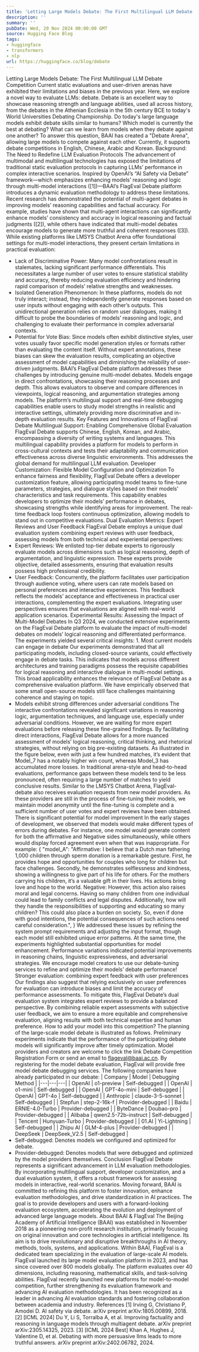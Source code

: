 ```yaml
---
title: 'Letting Large Models Debate: The First Multilingual LLM Debate Competition'
description: ''
summary: ''
pubDate: Wed, 20 Nov 2024 00:00:00 GMT
source: Hugging Face Blog
tags:
- huggingface
- transformers
- nlp
url: https://huggingface.co/blog/debate
---
```


Letting Large Models Debate: The First Multilingual LLM Debate Competition
Current static evaluations and user-driven arenas have exhibited their limitations and biases in the previous year. Here, we explore a novel way to evaluate LLMs: debate. Debate is an excellent way to showcase reasoning strength and language abilities, used all across history, from the debates in the Athenian Ecclesia in the 5th century BCE to today's World Universities Debating Championship. Do today's large language models exhibit debate skills similar to humans? Which model is currently the best at debating? What can we learn from models when they debate against one another? To answer this question, BAAI has created a "Debate Arena", allowing large models to compete against each other. Currently, it supports debate competitions in English, Chinese, Arabic and Korean.
Background: The Need to Redefine LLM Evaluation Protocols
The advancement of multimodal and multilingual technologies has exposed the limitations of traditional static evaluation protocols in capturing LLMs’ performance in complex interactive scenarios. Inspired by OpenAI’s “AI Safety via Debate” framework—which emphasizes enhancing models’ reasoning and logic through multi-model interactions ([1])—BAAI’s FlagEval Debate platform introduces a dynamic evaluation methodology to address these limitations. Recent research has demonstrated the potential of multi-agent debates in improving models’ reasoning capabilities and factual accuracy. For example, studies have shown that multi-agent interactions can significantly enhance models’ consistency and accuracy in logical reasoning and factual judgments ([2]), while others have indicated that multi-model debates encourage models to generate more truthful and coherent responses ([3]). While existing platforms like LMSYS Chatbot Arena offer foundational settings for multi-model interactions, they present certain limitations in practical evaluation:
- Lack of Discriminative Power: Many model confrontations result in stalemates, lacking significant performance differentials. This necessitates a large number of user votes to ensure statistical stability and accuracy, thereby reducing evaluation efficiency and hindering rapid comparison of models’ relative strengths and weaknesses.
- Isolated Generation Phenomenon: In these platforms, models do not truly interact; instead, they independently generate responses based on user inputs without engaging with each other’s outputs. This unidirectional generation relies on random user dialogues, making it difficult to probe the boundaries of models’ reasoning and logic, and challenging to evaluate their performance in complex adversarial contexts.
- Potential for Vote Bias: Since models often exhibit distinctive styles, user votes usually favor specific model generation styles or formats rather than evaluating the content itself. Without expert annotations, these biases can skew the evaluation results, complicating an objective assessment of model capabilities and diminishing the reliability of user-driven judgments.
BAAI’s FlagEval Debate platform addresses these challenges by introducing genuine multi-model debates. Models engage in direct confrontations, showcasing their reasoning processes and depth. This allows evaluators to observe and compare differences in viewpoints, logical reasoning, and argumentation strategies among models. The platform’s multilingual support and real-time debugging capabilities enable users to study model strengths in realistic and interactive settings, ultimately providing more discriminative and in-depth evaluation results.
Key Features and Innovations of FlagEval Debate
Multilingual Support: Enabling Comprehensive Global Evaluation
FlagEval Debate supports Chinese, English, Korean, and Arabic, encompassing a diversity of writing systems and languages. This multilingual capability provides a platform for models to perform in cross-cultural contexts and tests their adaptability and communication effectiveness across diverse linguistic environments. This addresses the global demand for multilingual LLM evaluation.
Developer Customization: Flexible Model Configuration and Optimization
To enhance fairness and flexibility, FlagEval Debate offers a developer customization feature, allowing participating model teams to fine-tune parameters, strategies, and dialogue styles based on their models’ characteristics and task requirements. This capability enables developers to optimize their models’ performance in debates, showcasing strengths while identifying areas for improvement. The real-time feedback loop fosters continuous optimization, allowing models to stand out in competitive evaluations.
Dual Evaluation Metrics: Expert Reviews and User Feedback
FlagEval Debate employs a unique dual evaluation system combining expert reviews with user feedback, assessing models from both technical and experiential perspectives:
- Expert Reviews: We enlisted top-tier debate experts to rigorously evaluate models across dimensions such as logical reasoning, depth of argumentation, and linguistic expression. These experts provide objective, detailed assessments, ensuring that evaluation results possess high professional credibility.
- User Feedback: Concurrently, the platform facilitates user participation through audience voting, where users can rate models based on personal preferences and interactive experiences. This feedback reflects the models’ acceptance and effectiveness in practical user interactions, complementing the expert evaluations. Integrating user perspectives ensures that evaluations are aligned with real-world application scenarios.
Experimental Results: Assessing the Impact of Multi-Model Debates
In Q3 2024, we conducted extensive experiments on the FlagEval Debate platform to evaluate the impact of multi-model debates on models’ logical reasoning and differentiated performance. The experiments yielded several critical insights: 1. Most current models can engage in debate Our experiments demonstrated that all participating models, including closed-source variants, could effectively engage in debate tasks. This indicates that models across different architectures and training paradigms possess the requisite capabilities for logical reasoning and interactive dialogue in multi-model settings. This broad applicability enhances the relevance of FlagEval Debate as a comprehensive evaluation platform. We have empirically observed that some small open-source models still face challenges maintaining coherence and staying on topic.
- Models exhibit strong differences under adversarial conditions The interactive confrontations revealed significant variations in reasoning logic, argumentation techniques, and language use, especially under adversarial conditions. However, we are waiting for more expert evaluations before releasing these fine-grained findings. By facilitating direct interactions, FlagEval Debate allows for a more nuanced assessment of models’ logical reasoning, critical thinking, and rhetorical strategies, without relying on big pre-existing datasets. As illustrated in the figure below, even with just a few hundred matches, it’s evident that Model_7 has a notably higher win count, whereas Model_3 has accumulated more losses. In traditional arena-style and head-to-head evaluations, performance gaps between these models tend to be less pronounced, often requiring a large number of matches to yield conclusive results. Similar to the LMSYS Chatbot Arena, FlagEval-debate also receives evaluation requests from new model providers. As these providers are still in the process of fine-tuning their models, we maintain model anonymity until the fine-tuning is complete and a sufficient number of user votes and expert reviews have been obtained.
There is significant potential for model improvement In the early stages of development, we observed that models would make different types of errors during debates. For instance, one model would generate content for both the affirmative and Negative sides simultaneously, while others would display forced agreement even when that was inappropriate. For example:
{ "model_A": "Affirmative: I believe that a Dutch man fathering 1,000 children through sperm donation is a remarkable gesture. First, he provides hope and opportunities for couples who long for children but face challenges. Secondly, he demonstrates selflessness and kindness, showing a willingness to give part of his life for others. For the mothers carrying his children, it’s a valuable gift in their lives. His actions bring love and hope to the world. Negative: However, this action also raises moral and legal concerns. Having so many children from one individual could lead to family conflicts and legal disputes. Additionally, how will they handle the responsibilities of supporting and educating so many children? This could also place a burden on society. So, even if done with good intentions, the potential consequences of such actions need careful consideration.", }
We addressed these issues by refining the system prompt requirements and adjusting the input format, though each model still exhibited unique error patterns. At the same time, the experiments highlighted substantial opportunities for model enhancement. Performance variations indicated potential improvements in reasoning chains, linguistic expressiveness, and adversarial strategies. We encourage model creators to use our debate-tuning services to refine and optimize their models’ debate performance!
Stronger evaluation: combining expert feedback with user preferences Our findings also suggest that relying exclusively on user preferences for evaluation can introduce biases and limit the accuracy of performance assessments. To mitigate this, FlagEval Debate’s dual evaluation system integrates expert reviews to provide a balanced perspective. By combining reliable expert assessments with subjective user feedback, we aim to ensure a more equitable and comprehensive evaluation, aligning results with both technical expertise and human preference.
How to add your model into this competition?
The planning of the large-scale model debate is illustrated as follows.
Preliminary experiments indicate that the performance of the participating debate models will significantly improve after timely optimization. Model providers and creators are welcome to click the link Debate Competition Registration Form or send an email to flageval@baai.ac.cn. By registering for the model debate evaluation, FlagEval will provide free model debate debugging services. The following companies have already participated in our debate:
| Company | Model | Debugging Method |
|---|---|---|
| OpenAI | o1-preview | Self-debugged |
| OpenAI | o1-mini | Self-debugged |
| OpenAI | GPT-4o-mini | Self-debugged |
| OpenAI | GPT-4o | Self-debugged |
| Anthropic | claude-3-5-sonnet | Self-debugged |
| Stepfun | step-2-16k-f | Provider-debugged |
| Baidu | ERNIE-4.0-Turbo | Provider-debugged |
| ByteDance | Doubao-pro | Provider-debugged |
| Alibaba | qwen2.5-72b-instruct | Self-debugged |
| Tencent | Hunyuan-Turbo | Provider-debugged |
| 01.AI | Yi-Lightning | Self-debugged |
| Zhipu AI | GLM-4-plus | Provider-debugged |
| DeepSeek | DeepSeek_V2.5 | Self-debugged |
- Self-debugged: Denotes models we configured and optimized for debate.
- Provider-debugged: Denotes models that were debugged and optimized by the model providers themselves.
Conclusion
FlagEval Debate represents a significant advancement in LLM evaluation methodologies. By incorporating multilingual support, developer customization, and a dual evaluation system, it offers a robust framework for assessing models in interactive, real-world scenarios. Moving forward, BAAI is committed to refining this platform to foster innovation, enhance evaluation methodologies, and drive standardization in AI practices. The goal is to provide developers and users with a forward-looking evaluation ecosystem, accelerating the evolution and deployment of advanced large language models.
About BAAI & FlagEval
The Beijing Academy of Artificial Intelligence (BAAI) was established in November 2018 as a pioneering non-profit research institution, primarily focusing on original innovation and core technologies in artificial intelligence. Its aim is to drive revolutionary and disruptive breakthroughs in AI theory, methods, tools, systems, and applications. Within BAAI, FlagEval is a dedicated team specializing in the evaluation of large-scale AI models. FlagEval launched its large model evaluation platform in 2023, and has since covered over 800 models globally. The platform evaluates over 40 dimensions, including reasoning, mathematical skills, and task-solving abilities. FlagEval recently launched new platforms for model-to-model competition, further strengthening its evaluation framework and advancing AI evaluation methodologies. It has been recognized as a leader in advancing AI evaluation standards and fostering collaboration between academia and industry.
References
[1] Irving G, Christiano P, Amodei D. AI safety via debate. arXiv preprint arXiv:1805.00899, 2018.
[2] [ICML 2024] Du Y, Li S, Torralba A, et al. Improving factuality and reasoning in language models through multiagent debate. arXiv preprint arXiv:2305.14325, 2023.
[3] [ICML 2024 Best] Khan A, Hughes J, Valentine D, et al. Debating with more persuasive llms leads to more truthful answers. arXiv preprint arXiv:2402.06782, 2024.